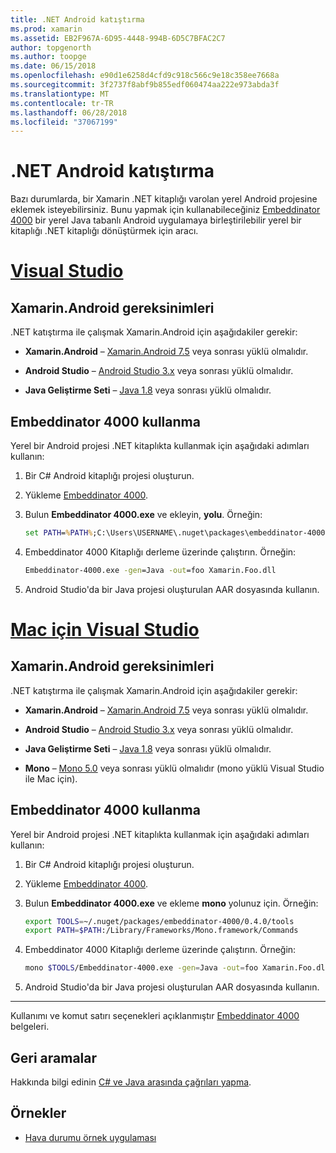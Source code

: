 ```yaml
---
title: .NET Android katıştırma
ms.prod: xamarin
ms.assetid: EB2F967A-6D95-4448-994B-6D5C7BFAC2C7
author: topgenorth
ms.author: toopge
ms.date: 06/15/2018
ms.openlocfilehash: e90d1e6258d4cfd9c918c566c9e18c358ee7668a
ms.sourcegitcommit: 3f2737f8abf9b855edf060474aa222e973abda3f
ms.translationtype: MT
ms.contentlocale: tr-TR
ms.lasthandoff: 06/28/2018
ms.locfileid: "37067199"
---
```

# <a name="net-embedding-on-android"></a>.NET Android katıştırma

Bazı durumlarda, bir Xamarin .NET kitaplığı varolan yerel Android projesine eklemek isteyebilirsiniz. Bunu yapmak için kullanabileceğiniz [Embeddinator 4000](https://www.nuget.org/packages/Embeddinator-4000/) bir yerel Java tabanlı Android uygulamaya birleştirilebilir yerel bir kitaplığı .NET kitaplığı dönüştürmek için aracı.

# <a name="visual-studiotabvswin"></a>[Visual Studio](#tab/vswin)

## <a name="xamarinandroid-requirements"></a>Xamarin.Android gereksinimleri

.NET katıştırma ile çalışmak Xamarin.Android için aşağıdakiler gerekir:

-   **Xamarin.Android** &ndash; [Xamarin.Android 7.5](https://visualstudio.microsoft.com/xamarin/) veya sonrası yüklü olmalıdır.

-   **Android Studio** &ndash; [Android Studio 3.x](https://developer.android.com/studio/) veya sonrası yüklü olmalıdır.

-   **Java Geliştirme Seti** &ndash; [Java 1.8](http://www.oracle.com/technetwork/java/javase/downloads/jdk8-downloads-2133151.html) veya sonrası yüklü olmalıdır.


## <a name="using-embeddinator-4000"></a>Embeddinator 4000 kullanma

Yerel bir Android projesi .NET kitaplıkta kullanmak için aşağıdaki adımları kullanın:

1.  Bir C# Android kitaplığı projesi oluşturun.

2.  Yükleme [Embeddinator 4000](https://www.nuget.org/packages/Embeddinator-4000/).

3.  Bulun **Embeddinator 4000.exe** ve ekleyin, **yolu**. Örneğin:

    ```cmd
    set PATH=%PATH%;C:\Users\USERNAME\.nuget\packages\embeddinator-4000\0.4.0\tools
    ```

4.  Embeddinator 4000 Kitaplığı derleme üzerinde çalıştırın. Örneğin:

    ```cmd
    Embeddinator-4000.exe -gen=Java -out=foo Xamarin.Foo.dll
    ```

5.  Android Studio'da bir Java projesi oluşturulan AAR dosyasında kullanın.


# <a name="visual-studio-for-mactabvsmac"></a>[Mac için Visual Studio](#tab/vsmac)

## <a name="xamarinandroid-requirements"></a>Xamarin.Android gereksinimleri

.NET katıştırma ile çalışmak Xamarin.Android için aşağıdakiler gerekir:

-   **Xamarin.Android** &ndash; [Xamarin.Android 7.5](https://visualstudio.microsoft.com/xamarin/) veya sonrası yüklü olmalıdır.

-   **Android Studio** &ndash; [Android Studio 3.x](https://developer.android.com/studio/) veya sonrası yüklü olmalıdır.

-   **Java Geliştirme Seti** &ndash; [Java 1.8](http://www.oracle.com/technetwork/java/javase/downloads/jdk8-downloads-2133151.html) veya sonrası yüklü olmalıdır.

-   **Mono** &ndash; [Mono 5.0](http://www.mono-project.com/download/) veya sonrası yüklü olmalıdır (mono yüklü Visual Studio ile Mac için).


## <a name="using-embeddinator-4000"></a>Embeddinator 4000 kullanma

Yerel bir Android projesi .NET kitaplıkta kullanmak için aşağıdaki adımları kullanın:

1.  Bir C# Android kitaplığı projesi oluşturun.

2.  Yükleme [Embeddinator 4000](https://www.nuget.org/packages/Embeddinator-4000/).

3.  Bulun **Embeddinator 4000.exe** ve ekleme **mono** yolunuz için. Örneğin:

    ```bash
    export TOOLS=~/.nuget/packages/embeddinator-4000/0.4.0/tools
    export PATH=$PATH:/Library/Frameworks/Mono.framework/Commands
    ```

4.  Embeddinator 4000 Kitaplığı derleme üzerinde çalıştırın. Örneğin:

    ```bash
    mono $TOOLS/Embeddinator-4000.exe -gen=Java -out=foo Xamarin.Foo.dll
    ```

5.  Android Studio'da bir Java projesi oluşturulan AAR dosyasında kullanın.

-----

Kullanımı ve komut satırı seçenekleri açıklanmıştır [Embeddinator 4000](https://github.com/mono/Embeddinator-4000/blob/master/Usage.md#java--c) belgeleri.


## <a name="callbacks"></a>Geri aramalar

Hakkında bilgi edinin [C# ve Java arasında çağrıları yapma](callbacks.md).

## <a name="samples"></a>Örnekler

* [Hava durumu örnek uygulaması](https://github.com/jamesmontemagno/embeddinator-weather)
